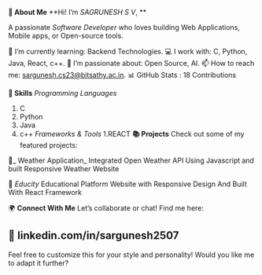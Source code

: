 
**🌟 **About Me****
**Hi! I’m _SAGRUNESH S V_, **

A passionate _Software Developer_ who loves building Web Applications, Mobile apps, or Open-source tools.

🧠 I’m currently learning: Backend Technologies.
💻 I work with: C, Python, Java, React, c++.
🚀 I’m passionate about: Open Source, AI.
📫 How to reach me: sargunesh.cs23@bitsathy.ac.in.
📊 GitHub Stats : 18 Contributions


**💼 Skills**
_Programming Languages_
1. C
2. Python
3. Java
4. c++
_Frameworks & Tools_
1.REACT
**📚 Projects**
Check out some of my featured projects:

🔗_ Weather Application_
 Integrated Open Weather API Using Javascript and built Responsive Weather Website 

🔗 _Educity_
Educational Platform Website with Responsive Design And Built With React Framework

🌍 **Connect With Me**
Let’s collaborate or chat! Find me here:

💼 linkedin.com/in/sargunesh2507
--

Feel free to customize this for your style and personality! Would you like me to adapt it further?
